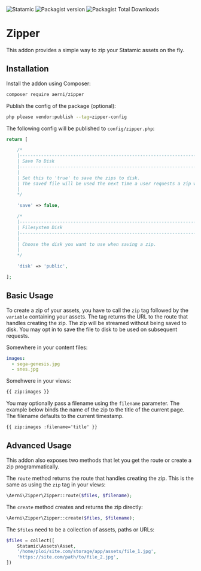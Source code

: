 ![Statamic](https://flat.badgen.net/badge/Statamic/3.3.12+/FF269E) ![Packagist version](https://flat.badgen.net/packagist/v/aerni/zipper/latest) ![Packagist Total Downloads](https://flat.badgen.net/packagist/dt/aerni/zipper)

# Zipper
This addon provides a simple way to zip your Statamic assets on the fly.

## Installation
Install the addon using Composer:

```bash
composer require aerni/zipper
```

Publish the config of the package (optional):

```bash
php please vendor:publish --tag=zipper-config
```

The following config will be published to `config/zipper.php`:

```php
return [

    /*
    |--------------------------------------------------------------------------
    | Save To Disk
    |--------------------------------------------------------------------------
    |
    | Set this to 'true' to save the zips to disk.
    | The saved file will be used the next time a user requests a zip with the same payload.
    |
    */

    'save' => false,

    /*
    |--------------------------------------------------------------------------
    | Filesystem Disk
    |--------------------------------------------------------------------------
    |
    | Choose the disk you want to use when saving a zip.
    |
    */

    'disk' => 'public',

];
```

## Basic Usage

To create a zip of your assets, you have to call the `zip` tag followed by the `variable` containing your assets. The tag returns the URL to the route that handles creating the zip. The zip will be streamed without being saved to disk. You may opt in to save the file to disk to be used on subsequent requests.

Somewhere in your content files:

```yaml
images:
  - sega-genesis.jpg
  - snes.jpg
```

Somehwere in your views:

```html
{{ zip:images }}
```

You may optionally pass a filename using the `filename` parameter. The example below binds the name of the zip to the title of the current page. The filename defaults to the current timestamp.

```html
{{ zip:images :filename='title' }}
```

## Advanced Usage

This addon also exposes two methods that let you get the route or create a zip programmatically.

The `route` method returns the route that handles creating the zip. This is the same as using the `zip` tag in your views:

```php
\Aerni\Zipper\Zipper::route($files, $filename);
```

The `create` method creates and returns the zip directly:

```php
\Aerni\Zipper\Zipper::create($files, $filename);
```

The `$files` need to be a collection of assets, paths or URLs:

```php
$files = collect([
    Statamic\Assets\Asset,
    '/home/ploi/site.com/storage/app/assets/file_1.jpg',
    'https://site.com/path/to/file_2.jpg',
])
```
